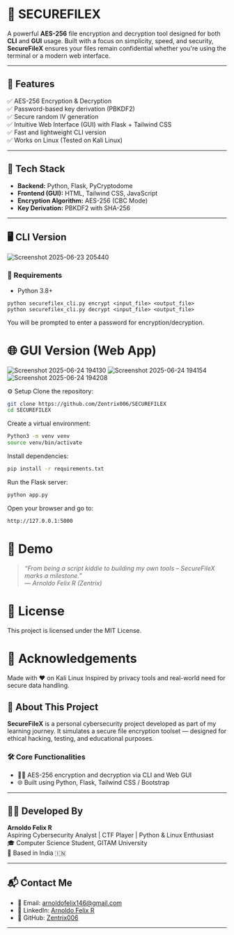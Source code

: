 # 🔐 SECUREFILEX

A powerful **AES-256** file encryption and decryption tool designed for both **CLI** and **GUI** usage. Built with a focus on simplicity, speed, and security, **SecureFileX** ensures your files remain confidential whether you're using the terminal or a modern web interface.

---

## 🌟 Features

✅ AES-256 Encryption & Decryption  
✅ Password-based key derivation (PBKDF2)  
✅ Secure random IV generation  
✅ Intuitive Web Interface (GUI) with Flask + Tailwind CSS  
✅ Fast and lightweight CLI version  
✅ Works on Linux (Tested on Kali Linux)

---

## 🧰 Tech Stack

- **Backend:** Python, Flask, PyCryptodome
- **Frontend (GUI):** HTML, Tailwind CSS, JavaScript
- **Encryption Algorithm:** AES-256 (CBC Mode)
- **Key Derivation:** PBKDF2 with SHA-256

---

## 🖥️ CLI Version

![Screenshot 2025-06-23 205440](https://github.com/user-attachments/assets/5bb32c74-dba6-462b-a06a-b18018126fea)


### 🔧 Requirements

- Python 3.8+

```CLI
python securefilex_cli.py encrypt <input_file> <output_file>
python securefilex_cli.py decrypt <input_file> <output_file>
```
You will be prompted to enter a password for encryption/decryption.

# 🌐 GUI Version (Web App)

![Screenshot 2025-06-24 194130](https://github.com/user-attachments/assets/877791bc-be15-47d2-ba0c-290d7b8e827e)
![Screenshot 2025-06-24 194154](https://github.com/user-attachments/assets/7bfedf86-79f3-4982-b8f9-5aa358f2ccb0)
![Screenshot 2025-06-24 194208](https://github.com/user-attachments/assets/4102e1a1-cbf6-4516-be99-6c0d73bc04c8)


⚙️ Setup
Clone the repository:
```bash
git clone https://github.com/Zentrix006/SECUREFILEX
cd SECUREFILEX
```

Create a virtual environment:
```bash
Python3 -m venv venv
source venv/bin/activate
```

Install dependencies:
```bash
pip install -r requirements.txt
```

Run the Flask server:
```BASH
python app.py
```

Open your browser and go to:
```BASH
http://127.0.0.1:5000
```

# 🧪 Demo

> *“From being a script kiddie to building my own tools – SecureFileX marks a milestone.”*  
> *— Arnoldo Felix R (Zentrix)*

# 📜 License
This project is licensed under the MIT License.

# 🙌 Acknowledgements
Made with ❤️ on Kali Linux
Inspired by privacy tools and real-world need for secure data handling.

## 📘 About This Project

**SecureFileX** is a personal cybersecurity project developed as part of my learning journey. It simulates a secure file encryption toolset — designed for ethical hacking, testing, and educational purposes.

### 🛠️ Core Functionalities

- 🧑‍💻 AES-256 encryption and decryption via CLI and Web GUI
- 🌐 Built using Python, Flask, Tailwind CSS / Bootstrap

---

## 🙋‍♂️ Developed By

**Arnoldo Felix R**  
Aspiring Cybersecurity Analyst | CTF Player | Python & Linux Enthusiast  
🎓 Computer Science Student, GITAM University  
📍 Based in India 🇮🇳  

---

## 📬 Contact Me

- 📧 Email: [arnoldofelix146@gmail.com](mailto:arnoldofelix146@gmail.com)
- 💼 LinkedIn: [Arnoldo Felix R](https://www.linkedin.com/in/arnoldo-felix-r-30123b313)
- 🐙 GitHub: [Zentrix006](https://github.com/Zentrix006)

---


